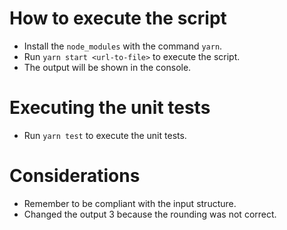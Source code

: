 # How to execute the script
- Install the `node_modules` with the command `yarn`.
- Run `yarn start <url-to-file>` to execute the script.
- The output will be shown in the console.

# Executing the unit tests
- Run `yarn test` to execute the unit tests.

# Considerations
- Remember to be compliant with the input structure.
- Changed the output 3 because the rounding was not correct.